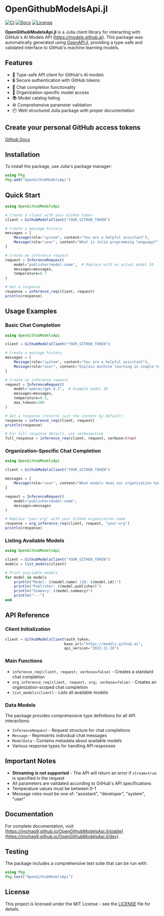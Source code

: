 # OpenGithubModelsApi.jl

[![CI](https://github.com/imohag9/OpenGithubModelsApi.jl/actions/workflows/CI.yml/badge.svg)](https://github.com/imohag9/OpenGithubModelsApi.jl/actions/workflows/CI.yml)
[![Docs](https://img.shields.io/badge/docs-dev-blue.svg)](https://imohag9.github.io/OpenGithubModelsApi.jl/dev)
[![License](https://img.shields.io/badge/License-MIT-blue.svg)](LICENSE)

**OpenGithubModelsApi.jl** is a Julia client library for interacting with GitHub's AI Models API (https://models.github.ai). This package was automatically generated using [OpenAPI.jl](https://github.com/JuliaComputing/OpenAPI.jl), providing a type-safe and validated interface to GitHub's machine learning models.

## Features

- 🚀 Type-safe API client for GitHub's AI models
- 🔒 Secure authentication with GitHub tokens
- 💬 Chat completion functionality
- 🏢 Organization-specific model access
- 📚 Model catalog listing
- ⚙️ Comprehensive parameter validation
- 📦 Well-structured Julia package with proper documentation


## Create your personal GitHub access tokens

[Github Docs](https://docs.github.com/en/authentication/keeping-your-account-and-data-secure/managing-your-personal-access-tokens#creating-a-fine-grained-personal-access-token)

## Installation

To install the package, use Julia's package manager:

```julia
using Pkg
Pkg.add("OpenGithubModelsApi")
```

## Quick Start

```julia
using OpenGithubModelsApi

# Create a client with your GitHub token
client = GithubModelsClient("YOUR_GITHUB_TOKEN")

# Create a message history
messages = [
    Message(role="system", content="You are a helpful assistant"),
    Message(role="user", content="What is Julia programming language?")
]

# Create an inference request
request = InferenceRequest(
    model="publisher/model-name",  # Replace with an actual model ID
    messages=messages,
    temperature=0.7
)

# Get a response
response = inference_req(client, request)
println(response)
```

## Usage Examples

### Basic Chat Completion

```julia
using OpenGithubModelsApi

client = GithubModelsClient("YOUR_GITHUB_TOKEN")

# Create a message history
messages = [
    Message(role="system", content="You are a helpful assistant"),
    Message(role="user", content="Explain machine learning in simple terms")
]

# Create an inference request
request = InferenceRequest(
    model="openai/gpt-4.1",  # Example model ID
    messages=messages,
    temperature=0.5,
    max_tokens=200
)

# Get a response (returns just the content by default)
response = inference_req(client, request)
println(response)

# For full response details, use verbose=true
full_response = inference_req(client, request, verbose=true)
```

### Organization-Specific Chat Completion

```julia
using OpenGithubModelsApi

client = GithubModelsClient("YOUR_GITHUB_TOKEN")

messages = [
    Message(role="user", content="What models does our organization have access to?")
]

request = InferenceRequest(
    model="publisher/model-name",
    messages=messages
)

# Replace "your-org" with your GitHub organization name
response = org_inference_req(client, request, "your-org")
println(response)
```

### Listing Available Models

```julia
using OpenGithubModelsApi

client = GithubModelsClient("YOUR_GITHUB_TOKEN")
models = list_models(client)

# Print available models
for model in models
    println("Model: $(model.name) (ID: $(model.id))")
    println("Publisher: $(model.publisher)")
    println("Summary: $(model.summary)")
    println("---")
end
```

## API Reference

### Client Initialization

```julia
client = GithubModelsClient(auth_token; 
                           base_url="https://models.github.ai", 
                           api_version="2022-11-28")
```

### Main Functions

- `inference_req(client, request; verbose=false)` - Creates a standard chat completion
- `org_inference_req(client, request, org; verbose=false)` - Creates an organization-scoped chat completion
- `list_models(client)` - Lists all available models

### Data Models

The package provides comprehensive type definitions for all API interactions:

- `InferenceRequest` - Request structure for chat completions
- `Message` - Represents individual chat messages
- `ModelData` - Contains metadata about available models
- Various response types for handling API responses

## Important Notes

- **Streaming is not supported** - The API will return an error if `stream=true` is specified in the request
- All parameters are validated according to GitHub's API specifications
- Temperature values must be between 0-1
- Message roles must be one of: "assistant", "developer", "system", "user"

## Documentation

For complete documentation, visit [https://imohag9.github.io/OpenGithubModelsApi.jl/stable](https://imohag9.github.io/OpenGithubModelsApi.jl/dev).

## Testing

The package includes a comprehensive test suite that can be run with:

```julia
using Pkg
Pkg.test("OpenGithubModelsApi")
```

## License

This project is licensed under the MIT License - see the [LICENSE](LICENSE) file for details.

